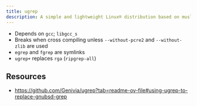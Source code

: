 ```yaml
---
title: ugrep
description: A simple and lightweight Linux® distribution based on musl libc and toybox
---
```


- Depends on `gcc`; `libgcc_s`
- Breaks when cross compiling unless `--without-pcre2` and `--without-zlib` are used
- `egrep` and `fgrep` are symlinks
- `ugrep+` replaces `rga` (`ripgrep-all`)

## Resources
- https://github.com/Genivia/ugrep?tab=readme-ov-file#using-ugrep-to-replace-gnubsd-grep
